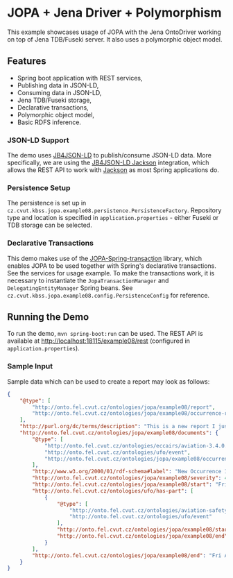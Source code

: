 # JOPA + Jena Driver + Polymorphism

This example showcases usage of JOPA with the Jena OntoDriver working on top of Jena TDB/Fuseki server.
It also uses a polymorphic object model.

## Features

* Spring boot application with REST services,
* Publishing data in JSON-LD,
* Consuming data in JSON-LD,
* Jena TDB/Fuseki storage,
* Declarative transactions,
* Polymorphic object model,
* Basic RDFS inference.

### JSON-LD Support

The demo uses [JB4JSON-LD](https://github.com/kbss-cvut/jb4jsonld) to publish/consume JSON-LD data. More specifically,
we are using the [JB4JSON-LD Jackson](https://github.com/kbss-cvut/jb4jsonld-jackson) integration, which allows the
REST API to work with [Jackson](https://github.com/FasterXML/jackson) as most Spring applications do.


### Persistence Setup

The persistence is set up in `cz.cvut.kbss.jopa.example08.persistence.PersistenceFactory`. Repository type and location is specified
in `application.properties` - either Fuseki or TDB storage can be selected.

### Declarative Transactions

This demo makes use of the [JOPA-Spring-transaction](https://github.com/ledsoft/jopa-spring-transaction) library, 
which enables JOPA to be used together with Spring's declarative transactions. See the services for usage example.
To make the transactions work, it is necessary to instantiate the `JopaTransactionManager` and `DelegatingEntityManager` Spring beans.
See `cz.cvut.kbss.jopa.example08.config.PersistenceConfig` for reference.

## Running the Demo

To run the demo, `mvn spring-boot:run` can be used. The REST API is available at [http://localhost:18115/example08/rest](http://localhost:18115/example08/rest)
(configured in `application.properties`).

### Sample Input

Sample data which can be used to create a report may look as follows:

```JSON
{
    "@type": [
        "http://onto.fel.cvut.cz/ontologies/jopa/example08/report",
        "http://onto.fel.cvut.cz/ontologies/jopa/example08/occurrence-report"
    ],
    "http://purl.org/dc/terms/description": "This is a new report I just created.",
    "http://onto.fel.cvut.cz/ontologies/jopa/example08/documents": {
        "@type": [
            "http://onto.fel.cvut.cz/ontologies/eccairs/aviation-3.4.0.2/vl-a-430/v-10",
            "http://onto.fel.cvut.cz/ontologies/ufo/event",
            "http://onto.fel.cvut.cz/ontologies/jopa/example08/occurrence"
        ],
        "http://www.w3.org/2000/01/rdf-schema#label": "New Occurrence 1",
        "http://onto.fel.cvut.cz/ontologies/jopa/example08/severity": 4,
        "http://onto.fel.cvut.cz/ontologies/jopa/example08/start": "Fri Apr 27 14:12:52 CEST 2018",
        "http://onto.fel.cvut.cz/ontologies/ufo/has-part": [
            {
                "@type": [
                    "http://onto.fel.cvut.cz/ontologies/aviation-safety/Bird_strike",
                    "http://onto.fel.cvut.cz/ontologies/ufo/event"
                ],
                "http://onto.fel.cvut.cz/ontologies/jopa/example08/start": "Fri Apr 27 14:12:52 CEST 2018",
                "http://onto.fel.cvut.cz/ontologies/jopa/example08/end": "Fri Apr 27 14:13:02 CEST 2018"
            }
        ],
        "http://onto.fel.cvut.cz/ontologies/jopa/example08/end": "Fri Apr 27 14:13:02 CEST 2018"
    }
}
```

